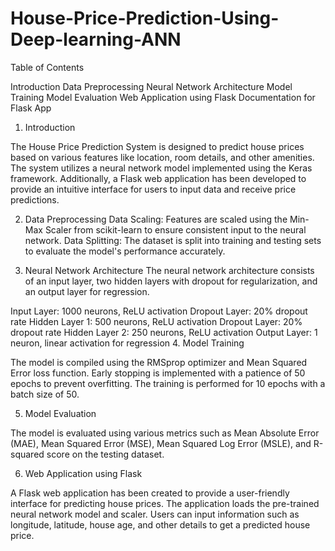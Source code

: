 # House-Price-Prediction-Using-Deep-learning-ANN

Table of Contents


Introduction
Data Preprocessing
Neural Network Architecture
Model Training
Model Evaluation
Web Application using Flask
Documentation for Flask App
1. Introduction

The House Price Prediction System is designed to predict house prices based on various features like location, room details, and other amenities. The system utilizes a neural network model implemented using the Keras framework. Additionally, a Flask web application has been developed to provide an intuitive interface for users to input data and receive price predictions.


2. Data Preprocessing
Data Scaling: Features are scaled using the Min-Max Scaler from scikit-learn to ensure consistent input to the neural network.
Data Splitting: The dataset is split into training and testing sets to evaluate the model's performance accurately.

3. Neural Network Architecture
The neural network architecture consists of an input layer, two hidden layers with dropout for regularization, and an output layer for regression.

Input Layer: 1000 neurons, ReLU activation
Dropout Layer: 20% dropout rate
Hidden Layer 1: 500 neurons, ReLU activation
Dropout Layer: 20% dropout rate
Hidden Layer 2: 250 neurons, ReLU activation
Output Layer: 1 neuron, linear activation for regression
4. Model Training

The model is compiled using the RMSprop optimizer and Mean Squared Error loss function. Early stopping is implemented with a patience of 50 epochs to prevent overfitting. The training is performed for 10 epochs with a batch size of 50.

5. Model Evaluation

The model is evaluated using various metrics such as Mean Absolute Error (MAE), Mean Squared Error (MSE), Mean Squared Log Error (MSLE), and R-squared score on the testing dataset.

6. Web Application using Flask

A Flask web application has been created to provide a user-friendly interface for predicting house prices. The application loads the pre-trained neural network model and scaler. Users can input information such as longitude, latitude, house age, and other details to get a predicted house price.
